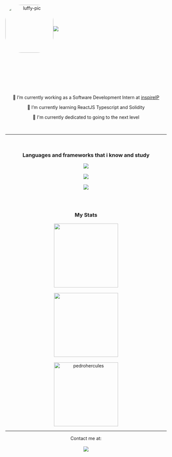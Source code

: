 
<div width="1000" align="center" style="display: flex; margin-bottom: 100px;">
  <img alt="luffy-pic" height="150" style="border-radius:50px;" src="https://c.tenor.com/UTxKJNlZilwAAAAi/luffy-monkey-d-luffy.gif">
  <br>
  <br>
  <img align="center" style="align-self: center;" src="https://readme-typing-svg.herokuapp.com?font=JetBrains+Mono&size=28&color=FFFFFF&background=300A24&center=true&vCenter=true&width=800&height=70&lines=%3C+Hello+World+%2F%3E;%3C+I'm+Pedro+H%C3%A9rcules+%2F%3E;%3C+Aspiring+Full+Stack+Web+Developer+%2F%3E">
</div>
<br>
<div align="center">
  <p>🔭 I’m currently working as a Software Development Intern at  <a href="https://inspireip.io">inspireIP</a></p>
  <p>🌱 I’m currently learning ReactJS Typescript and Solidity</p>
  <p>🚀 I'm currently dedicated to going to the next level</p>
</div>
<br>
<hr>
<br>
<div align="center" style="display: flex; flex-direction: column; justify-content: center; align-items: center;">
  <h3>Languages and frameworks that i know and study</h3>
  <div style="display: flex; flex-wrap: wrap;flex-direction: column; justify-content: center;">
    <img src="https://skillicons.dev/icons?i=html,css,js,ts,python,solidity&theme=dark&perline=8" /><br>
    <img src="https://skillicons.dev/icons?i=react,vue,nodejs,express,mysql,mongo&theme=dark&perline=8" /><br>
    <img src="https://skillicons.dev/icons?i=git,github,gitlab&theme=dark&perline=8" />
   
    
  </div><br>
  <hr>
  <h3>My Stats</h3>
  
  <div align="center">
    <img height="200em" src="https://github-readme-stats.vercel.app/api/top-langs/?username=PedroHercules&layout=compact&langs_count=7&theme=tokyonight"/>
    <br>
    <br>
    <img align="center" height="200em" src="https://github-readme-stats.vercel.app/api?username=PedroHercules&?count_private=true&show_icons=true&theme=tokyonight" />
    <br>
    <br>
    <img align="center" height="200em" src="https://github-readme-streak-stats.herokuapp.com/?user=pedrohercules&&theme=tokyonight" alt="pedrohercules" />
  </div>
  
</div>
<hr>
<div align="center">
  Contact me at:
  <br>
  <br>
  <a href="https://www.linkedin.com/in/pedro-hercules-4878ba200/" target="_blank" rel="noopener noreferrer"><img src="https://img.shields.io/badge/-LinkedIn-%230077B5?style=for-the-badge&logo=linkedin&logoColor=white" target="_blank"></a> 
 
</div>

  
  
